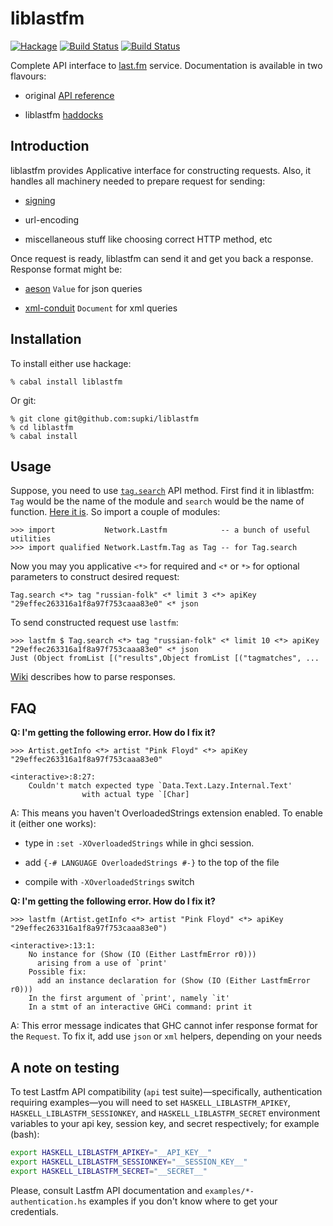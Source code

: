 liblastfm
=========
[![Hackage](https://budueba.com/hackage/liblastfm)](https://hackage.haskell.org/package/liblastfm)
[![Build Status](https://drone.io/github.com/supki/liblastfm/status.png)](https://drone.io/github.com/supki/liblastfm/latest)
[![Build Status](https://secure.travis-ci.org/supki/liblastfm.png?branch=develop)](https://travis-ci.org/supki/liblastfm)

Complete API interface to [last.fm][last.fm] service.
Documentation is available in two flavours:

  * original [API reference][last.fm/api]

  * liblastfm [haddocks][liblastfm/haddocks]

Introduction
------------
liblastfm provides Applicative interface for constructing requests. Also, it handles all machinery needed to prepare request for sending:

  * [signing][last.fm/sign]

  * url-encoding

  * miscellaneous stuff like choosing correct HTTP method, etc

Once request is ready, liblastfm can send it and get you back a response.
Response format might be:

  * [aeson][aeson] `Value` for json queries

  * [xml-conduit][xml-conduit] `Document` for xml queries

Installation
------------
To install either use hackage:

    % cabal install liblastfm

Or git:

    % git clone git@github.com:supki/liblastfm
    % cd liblastfm
    % cabal install

Usage
-----
Suppose, you need to use [`tag.search`][last.fm/api-usage] API method.
First find it in liblastfm: `Tag` would be the name of the module and `search` would be the name of function. [Here it is][liblastfm/haddocks-usage].
So import a couple of modules:

    >>> import           Network.Lastfm            -- a bunch of useful utilities
    >>> import qualified Network.Lastfm.Tag as Tag -- for Tag.search

Now you may you applicative `<*>` for required and `<*` or `*>` for optional parameters to construct
desired request:

    Tag.search <*> tag "russian-folk" <* limit 3 <*> apiKey "29effec263316a1f8a97f753caaa83e0" <* json

To send constructed request use `lastfm`:

    >>> lastfm $ Tag.search <*> tag "russian-folk" <* limit 10 <*> apiKey "29effec263316a1f8a97f753caaa83e0" <* json
    Just (Object fromList [("results",Object fromList [("tagmatches", ...

[Wiki][liblastfm/wiki] describes how to parse responses.

FAQ
---

**Q: I'm getting the following error. How do I fix it?**

```
>>> Artist.getInfo <*> artist "Pink Floyd" <*> apiKey "29effec263316a1f8a97f753caaa83e0"

<interactive>:8:27:
    Couldn't match expected type `Data.Text.Lazy.Internal.Text'
                with actual type `[Char]
```

A: This means you haven't OverloadedStrings extension enabled.
To enable it (either one works):

  * type in `:set -XOverloadedStrings` while in ghci session.

  * add `{-# LANGUAGE OverloadedStrings #-}` to the top of the file

  * compile with `-XOverloadedStrings` switch

**Q: I'm getting the following error. How do I fix it?**

```
>>> lastfm (Artist.getInfo <*> artist "Pink Floyd" <*> apiKey "29effec263316a1f8a97f753caaa83e0")

<interactive>:13:1:
    No instance for (Show (IO (Either LastfmError r0)))
      arising from a use of `print'
    Possible fix:
      add an instance declaration for (Show (IO (Either LastfmError r0)))
    In the first argument of `print', namely `it'
    In a stmt of an interactive GHCi command: print it
```

A: This error message indicates that GHC cannot infer response format for the `Request`.
To fix it, add use `json` or `xml` helpers, depending on your needs

A note on testing
-----------------

To test Lastfm API compatibility (`api` test suite)—specifically, authentication requiring
examples—you will need to set `HASKELL_LIBLASTFM_APIKEY`, `HASKELL_LIBLASTFM_SESSIONKEY`,
and `HASKELL_LIBLASTFM_SECRET` environment variables to your api key, session key, and
secret respectively; for example (bash):

```bash
export HASKELL_LIBLASTFM_APIKEY="__API_KEY__"
export HASKELL_LIBLASTFM_SESSIONKEY="__SESSION_KEY__"
export HASKELL_LIBLASTFM_SECRET="__SECRET__"
```

Please, consult Lastfm API documentation and  `examples/*-authentication.hs`
examples if you don't know where to get your credentials.

 [last.fm]: http://www.last.fm/
 [last.fm/api]: http://www.last.fm/api/intro
 [last.fm/api-usage]: http://www.last.fm/api/show/tag.search
 [last.fm/sign]: http://www.last.fm/api/authspec#8
 [liblastfm/haddocks]: http://supki.github.io/liblastfm/
 [liblastfm/haddocks-usage]: http://supki.github.com/liblastfm/Network-Lastfm-Tag.html#v:search
 [liblastfm/wiki]: https://github.com/supki/liblastfm/wiki/How-to-parse-JSON-response
 [aeson]: https://hackage.haskell.org/package/aeson
 [xml-conduit]: https://hackage.haskell.org/package/xml-conduit
